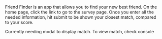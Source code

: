 Friend Finder is an app that allows you to find your new best friend. On the home page, click the link to go to the survey page. Once you enter all the needed information, hit submit to be shown your closest match, compared to your score.

Currently needing modal to display match. To view match, check console